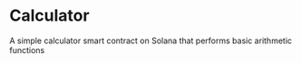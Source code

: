 # Calculator

A simple calculator smart contract on Solana that performs basic arithmetic functions
